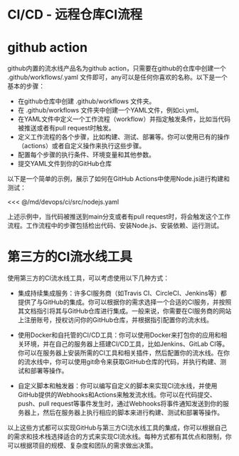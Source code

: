 # CI/CD - 远程仓库CI流程

# github action 

github内置的流水线产品名为github action，只需要在github的仓库中创建一个 .github/workflows/<any>.yaml 文件即可，any可以是任何你喜欢的名称。以下是一个基本的步骤：

* 在github仓库中创建 .github/workflows 文件夹。
* 在 .github/workflows 文件夹中创建一个YAML文件，例如ci.yml。
* 在YAML文件中定义一个工作流程（workflow）并指定触发条件，比如当代码被推送或者有pull request时触发。
* 定义工作流程的各个步骤，比如构建、测试、部署等。你可以使用已有的操作（actions）或者自定义操作来执行这些步骤。
* 配置每个步骤的执行条件、环境变量和其他参数。
* 提交YAML文件到你的GitHub仓库

以下是一个简单的示例，展示了如何在GitHub Actions中使用Node.js进行构建和测试：

<<< @/md/devops/ci/src/nodejs.yaml

上述示例中，当代码被推送到main分支或者有pull request时，将会触发这个工作流程。工作流程中的步骤包括检出代码、安装Node.js、安装依赖、运行测试。

# 第三方的CI流水线工具

使用第三方的CI流水线工具，可以考虑使用以下几种方式：

* 集成持续集成服务：许多CI服务商（如Travis CI、CircleCI、Jenkins等）都提供了与GitHub的集成。你可以根据你的需求选择一个合适的CI服务，并按照其文档指引将其与GitHub仓库进行集成。一般来说，你需要在CI服务商的网站上注册账号，授权访问你的GitHub仓库，并根据指引配置你的流水线。

* 使用Docker和自托管的CI/CD工具：你可以使用Docker来打包你的应用和相关环境，并在自己的服务器上搭建CI/CD工具，比如Jenkins、GitLab CI等。你可以在服务器上安装所需的CI工具和相关插件，然后配置你的流水线。在你的流水线中，你可以使用git命令来获取GitHub仓库的代码，并执行构建、测试和部署等操作。

* 自定义脚本和触发器：你可以编写自定义的脚本来实现CI流水线，并使用GitHub提供的Webhooks和Actions来触发流水线。你可以在代码提交、push、pull request等事件发生时，通过Webhooks将事件通知发送到你的服务器上，然后在服务器上执行相应的脚本来进行构建、测试和部署等操作。

以上这些方式都可以实现GitHub与第三方CI流水线工具的集成，你可以根据自己的需求和技术栈选择适合的方式来实现CI流水线。每种方式都有其优点和限制，你可以根据项目的规模、复杂度和团队的需求做出决策。